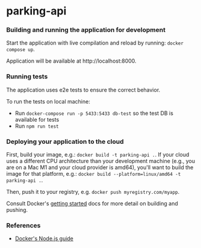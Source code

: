 # parking-api

### Building and running the application for development

Start the application with live compilation and reload by running:
`docker compose up`.

Application will be available at http://localhost:8000.

### Running tests

The application uses e2e tests to ensure the correct behavior.

To run the tests on local machine:
- Run `docker-compose run -p 5433:5433 db-test` so the test DB is available for tests
- Run `npm run test`

### Deploying your application to the cloud

First, build your image, e.g.: `docker build -t parking-api .`.
If your cloud uses a different CPU architecture than your development
machine (e.g., you are on a Mac M1 and your cloud provider is amd64),
you'll want to build the image for that platform, e.g.:
`docker build --platform=linux/amd64 -t parking-api .`.

Then, push it to your registry, e.g. `docker push myregistry.com/myapp`.

Consult Docker's [getting started](https://docs.docker.com/go/get-started-sharing/)
docs for more detail on building and pushing.

### References
* [Docker's Node.js guide](https://docs.docker.com/language/nodejs/)
